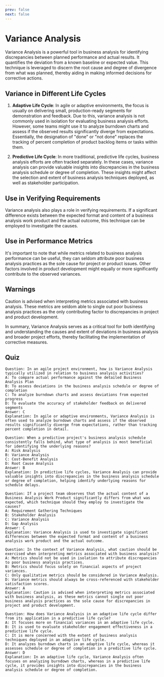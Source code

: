 ```yaml
---
prev: false
next: false
---
```


# Variance Analysis

Variance Analysis is a powerful tool in business analysis for identifying discrepancies between planned performance and actual results. It quantifies the deviation from a known baseline or expected value. This technique is leveraged to discern the root cause and degree of divergence from what was planned, thereby aiding in making informed decisions for corrective actions.

## Variance in Different Life Cycles

1. **Adaptive Life Cycle**: In agile or adaptive environments, the focus is usually on delivering small, production-ready segments for demonstration and feedback. Due to this, variance analysis is not commonly used in isolation for evaluating business analysis efforts. However, some teams might use it to analyze burndown charts and assess if the observed results significantly diverge from expectations. Essentially, the designation of "done" or "not done" replaces the tracking of percent completion of product backlog items or tasks within them.

2. **Predictive Life Cycle**: In more traditional, predictive life cycles, business analysis efforts are often tracked separately. In these cases, variance analysis can provide valuable insights into discrepancies in the business analysis schedule or degree of completion. These insights might affect the selection and extent of business analysis techniques deployed, as well as stakeholder participation.

## Use in Verifying Requirements

Variance analysis also plays a role in verifying requirements. If a significant difference exists between the expected format and content of a business analysis work product and the actual outcome, this technique can be employed to investigate the causes.

## Use in Performance Metrics

It's important to note that while metrics related to business analysis performance can be useful, they can seldom attribute poor business analysis practices as the sole cause for project or product issues. Other factors involved in product development might equally or more significantly contribute to the observed variances.

## Warnings

Caution is advised when interpreting metrics associated with business analysis. These metrics are seldom able to single out poor business analysis practices as the only contributing factor to discrepancies in project and product development.

In summary, Variance Analysis serves as a critical tool for both identifying and understanding the causes and extent of deviations in business analysis and broader project efforts, thereby facilitating the implementation of corrective measures.

## Quiz

```quiz
Question: In an agile project environment, how is Variance Analysis typically utilized in relation to business analysis activities?
A: To compare actual performance against the detailed Business Analysis Plan
B: To assess deviations in the business analysis schedule or degree of completion
C: To analyze burndown charts and assess deviations from expected progress
D: To evaluate the accuracy of stakeholder feedback on delivered segments
Answer: C
Explanation: In agile or adaptive environments, Variance Analysis is often used to analyze burndown charts and assess if the observed results significantly diverge from expectations, rather than tracking percent completion in detail.

Question: When a predictive project's business analysis schedule consistently falls behind, what type of analysis is most beneficial for identifying the underlying reasons?
A: Risk Analysis
B: Variance Analysis
C: Cost-Benefit Analysis
D: Root Cause Analysis
Answer: B
Explanation: In predictive life cycles, Variance Analysis can provide valuable insights into discrepancies in the business analysis schedule or degree of completion, helping identify underlying reasons for schedule delays.

Question: If a project team observes that the actual content of a Business Analysis Work Product significantly differs from what was expected, which technique should they employ to investigate the causes?
A: Requirement Gathering Techniques
B: Stakeholder Analysis
C: Variance Analysis
D: Gap Analysis
Answer: C
Explanation: Variance Analysis is used to investigate significant differences between the expected format and content of a business analysis work product and the actual outcome.

Question: In the context of Variance Analysis, what caution should be exercised when interpreting metrics associated with business analysis?
A: Metrics should not be used in isolation to attribute discrepancies to poor business analysis practices.
B: Metrics should focus solely on financial aspects of project variances.
C: Only qualitative metrics should be considered in Variance Analysis.
D: Variance metrics should always be cross-referenced with stakeholder satisfaction scores.
Answer: A
Explanation: Caution is advised when interpreting metrics associated with business analysis, as these metrics cannot single out poor business analysis practices as the sole cause for discrepancies in project and product development.

Question: How does Variance Analysis in an adaptive life cycle differ from its application in a predictive life cycle?
A: It focuses more on financial variances in an adaptive life cycle.
B: It is used to evaluate stakeholder engagement effectiveness in a predictive life cycle.
C: It is more concerned with the extent of business analysis techniques deployed in an adaptive life cycle.
D: It analyzes burndown charts in an adaptive life cycle, whereas it assesses schedule or degree of completion in a predictive life cycle.
Answer: D
Explanation: In an adaptive life cycle, Variance Analysis often focuses on analyzing burndown charts, whereas in a predictive life cycle, it provides insights into discrepancies in the business analysis schedule or degree of completion.
```
